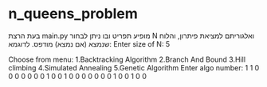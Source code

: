 # n_queens_problem
בעת הרצת main.py מופיע תפריט ובו ניתן לבחור N ואלגוריתם למציאת פיתרון, 
והלוח שנמצא (אם נמצא) מודפס.
לדוגמא:
Enter size of N: 5

Choose from menu: 
1.Backtracking Algorithm
2.Branch And Bound
3.Hill climbing
4.Simulated Annealing
5.Genetic Algorithm
Enter algo number: 1
1 0 0 0 0 
0 0 0 1 0 
0 1 0 0 0 
0 0 0 0 1 
0 0 1 0 0 
